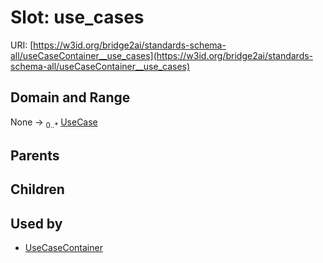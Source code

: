 
# Slot: use_cases




URI: [https://w3id.org/bridge2ai/standards-schema-all/useCaseContainer__use_cases](https://w3id.org/bridge2ai/standards-schema-all/useCaseContainer__use_cases)


## Domain and Range

None &#8594;  <sub>0..\*</sub> [UseCase](UseCase.md)

## Parents


## Children


## Used by

 * [UseCaseContainer](UseCaseContainer.md)
